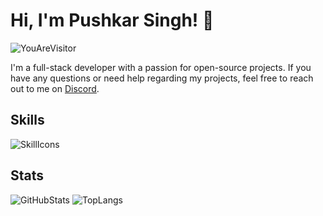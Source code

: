 # Hi, I'm Pushkar Singh! 👋

![YouAreVisitor](https://komarev.com/ghpvc/?username=pushkarop&label=You+Are+Visitor&color=blueviolet&style=for-the-badge)

I'm a full-stack developer with a passion for open-source projects. If you have any questions or need help regarding my projects, feel free to reach out to me on [Discord](https://discord.com/invite/UxJZMUqbsb).

## Skills

![SkillIcons](https://skillicons.dev/icons?i=py,html,css,js,git,github,regex,bots,aws,mongodb,sqlite)

## Stats

![GitHubStats](https://github-readme-stats.vercel.app/api?username=pushkarop&show_icons=true&title_color=blueviolet&bg_color=00000000&icon_color=blueviolet&hide_border=true&text_color=AFE1AF&card_width=350)
![TopLangs](https://github-readme-stats.vercel.app/api/top-langs/?username=pushkarop&layout=compact&title_color=blueviolet&bg_color=00000000&icon_color=blueviolet&hide_border=true&text_color=AFE1AF&card_width=350)
